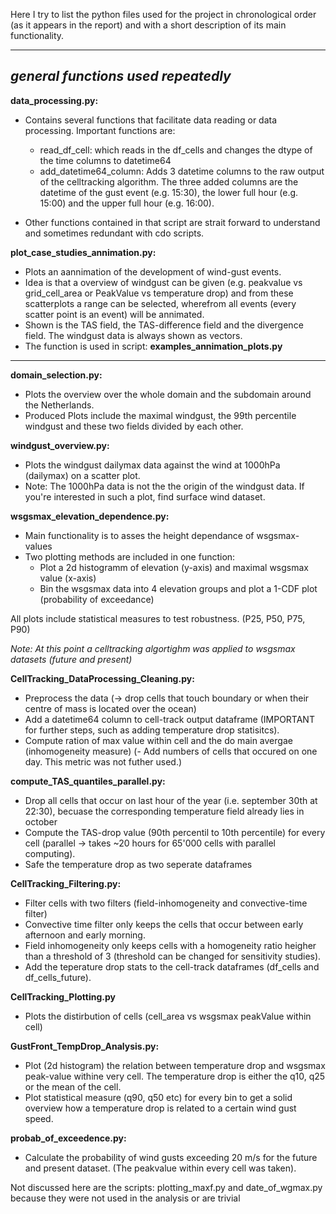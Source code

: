 Here I try to list the python files used for the project in chronological order (as it appears in the report) and with a short description of its main functionality.

-----------------------------------------------------------
_general functions used repeatedly_
-----------------------------------------------------------
__data_processing.py:__
  - Contains several functions that facilitate data reading or data processing. Important functions are:
    - read_df_cell: which reads in the df_cells and changes the dtype of the time columns to datetime64
    - add_datetime64_column: Adds 3 datetime columns to the raw output of the celltracking algorithm. The three added columns are the datetime of the gust event (e.g. 15:30), the lower full hour (e.g. 15:00) and the upper full hour (e.g. 16:00).

  - Other functions contained in that script are strait forward to understand and sometimes redundant with cdo scripts.


__plot_case_studies_annimation.py:__
  - Plots an aannimation of the development of wind-gust events.
  - Idea is that a overview of windgust can be given (e.g. peakvalue vs grid_cell_area or PeakValue vs temperature drop) and from these scatterplots a range can be selected, wherefrom all events (every scatter point is an event) will be annimated.
  - Shown is the TAS field, the TAS-difference field and the divergence field. The windgust data is always shown as vectors.
  - The function is used in script: __examples_annimation_plots.py__ 


-----------------------------------------------------------

__domain_selection.py:__
  - Plots the overview over the whole domain and the subdomain around the Netherlands. 
  - Produced Plots include the maximal windgust, the 99th percentile windgust and these two fields divided by each other.
  
  
__windgust_overview.py:__
  - Plots the windgust dailymax data against the wind at 1000hPa (dailymax) on a scatter plot. 
  - Note: The 1000hPa data is not the the origin of the windgust data. If you're interested in such a plot, find surface wind dataset.
  
  
__wsgsmax_elevation_dependence.py:__
  - Main functionality is to asses the height dependance of wsgsmax-values
  - Two plotting methods are included in one function:
      - Plot a 2d histogramm of elevation (y-axis) and maximal wsgsmax value (x-axis)
      - Bin the wsgsmax data into 4 elevation groups and plot a 1-CDF plot (probability of exceedance)

  All plots include statistical measures to test robustness. (P25, P50, P75, P90)
  
*Note: At this point a celltracking algortighm was applied to wsgsmax datasets (future and present)*


__CellTracking_DataProcessing_Cleaning.py:__
  - Preprocess the data (-> drop cells that touch boundary or when their centre of mass is located over the ocean)
  - Add a datetime64 column to cell-track output dataframe (IMPORTANT for further steps, such as adding temperature drop statisitcs).
  - Compute ration of max value within cell and the do main avergae (inhomogeneity measure)
  (- Add numbers of cells that occured on one day. This metric was not futher used.)
  

__compute_TAS_quantiles_parallel.py:__
  - Drop all cells that occur on last hour of the year (i.e. september 30th at 22:30), becuase the corresponding temperature field already lies in october
  - Compute the TAS-drop value (90th percentil to 10th percentile) for every cell (parallel -> takes ~20 hours for 65'000 cells with parallel computing).
  - Safe the temperature drop as two seperate dataframes


__CellTracking_Filtering.py:__
  - Filter cells with two filters (field-inhomogeneity and convective-time filter)
  - Convective time filter only keeps the cells that occur between early afternoon and early morning.
  - Field inhomogeneity only keeps cells with a homogeneity ratio heigher than a threshold of 3 (threshold can be changed for sensitivity studies).
  - Add the teperature drop stats to the cell-track dataframes (df_cells and df_cells_future).


__CellTracking_Plotting.py__
  - Plots the distirbution of cells (cell_area vs wsgsmax peakValue within cell)


__GustFront_TempDrop_Analysis.py:__
  - Plot (2d histogram) the relation between temperature drop and wsgsmax peak-value withine very cell. The temperature drop is either the q10, q25 or the mean of the cell.
  - Plot statistical measure (q90, q50 etc) for every bin to get a solid overview how a temperature drop is related to a certain wind gust speed.



__probab_of_exceedence.py:__
  - Calculate the probability of wind gusts exceeding 20 m/s for the future and present dataset. (The peakvalue within every cell was taken). 



Not discussed here are the scripts:
  plotting_maxf.py and date_of_wgmax.py
  because they were not used in the analysis or are trivial

